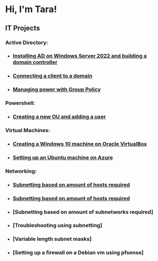 <h1>Hi, I'm Tara!</h1>

<h2>IT Projects</h2>

<h3>Active Directory:</h3>

- ### [Installing AD on Windows Server 2022 and building a domain controller](https://github.com/tmooney783/InstallActiveDirectory)
- ### [Connecting a client to a domain](https://github.com/tmooney783/ConnectingADclient/blob/main/README.md)
- ### [Managing power with Group Policy](https://github.com/tmooney783/AD-ManagingPowerWithGP/blob/main/README.md)

<h3>Powershell:</h3>
                 
- ### [Creating a new OU and adding a user](https://github.com/tmooney783/PowershellNewOU/blob/main/README.md)

<h3>Virtual Machines:</h3>

- ### [Creating a Windows 10 machine on Oracle VirtualBox](https://github.com/tmooney783/vmOracleVirtualBox/blob/main/README.md)
- ### [Setting up an Ubuntu machine on Azure](https://github.com/tmooney783/UbuntuVMAzure/blob/main/README.md)

<h3>Networking:</h3>

- ### [Subnetting based on amount of hosts required](https://github.com/tmooney783/SubnettingHosts/blob/main/README.md)
- ### [Subnetting based on amount of hosts required](https://github.com/tmooney783/Subnettingsubnets/blob/main/README.md)
- ### [Subnetting based on amount of subnetworks required]
- ### [Troubleshooting using subnetting]
- ### [Variable length subnet masks]
- ### [Setting up a firewall on a Debian vm using pfsense]
